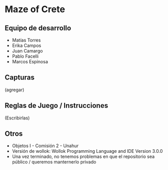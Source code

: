 # Maze of Crete

## Equipo de desarrollo

- Matías Torres
- Erika Campos
- Juan Camargo
- Pablo Facelli
- Marcos Espinosa

## Capturas

(agregar)

## Reglas de Juego / Instrucciones

(Escribirlas)


## Otros

- Objetos I - Comisión 2 - Unahur
- Versión de wollok: Wollok Programming Language and IDE Version 3.0.0
- Una vez terminado, no tenemos problemas en que el repositorio sea público / queremos manternerlo privado
